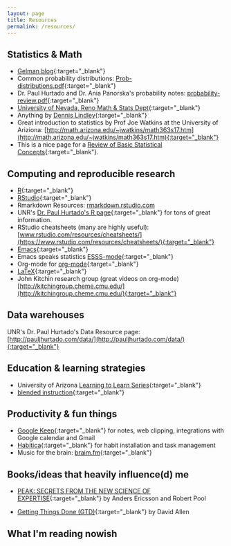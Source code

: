 ```yaml
---
layout: page
title: Resources
permalink: /resources/
---
```


## Statistics & Math

- [Gelman blog](http://andrewgelman.com/){:target="_blank"}
- Common probability distributions: [Prob-distributions.pdf](prob-distributions.pdf){:target="_blank"}
- Dr. Paul Hurtado and Dr. Ania Panorska's probability notes: [probability-review.pdf](probability-review.pdf){:target="_blank"}
- [University of Nevada, Reno Math & Stats Dept](https://www.unr.edu/math){:target="_blank"}
- Anything by [Dennis Lindley](https://en.wikipedia.org/wiki/Dennis_Lindley){:target="_blank"}
- Great introduction to statistics by Prof Joe Watkins at the University of Ariziona: [http://math.arizona.edu/~jwatkins/math363s17.htm](http://math.arizona.edu/~jwatkins/math363s17.htm){:target="_blank"}
- This is a nice page for a [Review of Basic Statistical Concepts](https://onlinecourses.science.psu.edu/statprogram/review_of_basic_statistics){:target="_blank"}.


## Computing and reproducible research

- [R](https://www.r-project.org/){:target="_blank"}
- [RStudio](https://www.rstudio.com/){:target="_blank"} 
- Rmarkdown Resources: [rmarkdown.rstudio.com](http://rmarkdown.rstudio.com)
- UNR's [Dr. Paul Hurtado's R page](http://www.pauljhurtado.com/R/){:target="_blank"} for tons of great information. 
- RStudio cheatsheets (many are highly useful): [www.rstudio.com/resources/cheatsheets/](https://www.rstudio.com/resources/cheatsheets/){:target="_blank"}
- [Emacs](https://www.gnu.org/software/emacs/){:target="_blank"}
- Emacs speaks statistics [ESSS-mode](https://ess.r-project.org/){:target="_blank"}
- Org-mode for [org-mode](https://orgmode.org/){:target="_blank"}
- [LaTeX](https://www.latex-project.org/){:target="_blank"}
- John Kitchin research group (great videos on org-mode)[http://kitchingroup.cheme.cmu.edu/](http://kitchingroup.cheme.cmu.edu/){:target="_blank"}

## Data warehouses

UNR's Dr. Paul Hurtado's Data Resource page:[http://pauljhurtado.com/data/](http://pauljhurtado.com/data/){:target="_blank"}

## Education & learning strategies

- University of Arizona [Learning to Learn Series](http://academicaffairs.arizona.edu/learning2learn){:target="_blank"}
- [blended instruction](https://www.youtube.com/watch?v=paQCE58334M){:target="_blank"}

## Productivity & fun things

- [Google Keep](https://g.co/kgs/rVqMdz){:target="_blank"} for notes, web clipping, integrations with Google calendar and Gmail
- [Habitica](https://habitica.com/){:target="_blank"} for habit installation and task management
- Music for the brain: [braim.fm](https://www1.brain.fm/){:target="_blank"}

## Books/ideas that heavily influence(d) me

- [PEAK: SECRETS FROM THE NEW SCIENCE OF EXPERTISE](http://peakthebook.com/index.html){:target="_blank"} by Anders Ericsson and Robert Pool

- [Getting Things Done (GTD)](https://gettingthingsdone.com/){:target="_blank"} by David Allen

## What I'm reading nowish

